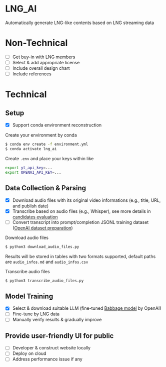 # LNG_AI
Automatically generate LNG-like contents based on LNG streaming data

# Non-Technical
- [ ] Get buy-in with LNG members
- [ ] Select & add appropriate license
- [ ] Include overall design chart
- [ ] Include references

# Technical 

## Setup  
- [x] Support conda environment reconstruction

Create your environment by conda
```bash
$ conda env create -f environment.yml
$ conda activate lng_ai
```

Create `.env` and place your keys within like
```bash
export yt_api_key=...
export OPENAI_API_KEY=...
```

## Data Collection & Parsing 
- [x] Download audio files with its original video informations (e.g., title, URL, and publish date)
- [x] Transcribe based on audio files (e.g., Whisper), see more details in [candidates evaluation](transcribe_candidates.md)
- [ ] Convert transcript into prompt/completion JSONL training dataset ([OpenAI dataset preparation](https://platform.openai.com/docs/guides/fine-tuning/preparing-your-dataset))

Download audio files

```bash
$ python3 download_audio_files.py 
```
Results will be stored in tables with two formats supported, default paths are `audio_infos.md` and `audio_infos.csv`

Transcribe audio files

```bash
$ python3 transcribe_audio_files.py 
```

## Model Training
- [x] Select & download suitable LLM (fine-tuned [Babbage model](https://openai.com/pricing) by OpenAI)
- [ ] Fine-tune by LNG data
- [ ] Manually verify results & gradually improve

## Provide user-friendly UI for public
- [ ] Developer & construct website locally
- [ ] Deploy on cloud
- [ ] Address performance issue if any 